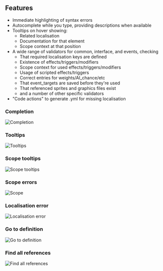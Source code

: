 ## Features

* Immediate highlighting of syntax errors
* Autocomplete while you type, providing descriptions when available
* Tooltips on hover showing:
  * Related localisation
  * Documentation for that element
  * Scope context at that position
* A wide range of validators for common, interface, and events, checking
  * That required localisation keys are defined
  * Existence of effects/triggers/modifiers
  * Scope context for used effects/triggers/modifiers
  * Usage of scripted effects/triggers
  * Correct entries for weights/AI_chance/etc
  * That event\_targets are saved before they're used
  * That referenced sprites and graphics files exist
  * and a number of other specific validators
* "Code actions" to generate .yml for missing localisation

### Completion

![Completion](./gifs/completion.gif)

### Tooltips

![Tooltips](./gifs/tooltips.gif)

### Scope tooltips

![Scope tooltips](./gifs/scopetooltip.gif)

### Scope errors

![Scope ](./gifs/scopeerror.gif)

### Localisation error

![Localisation error](./gifs/localisationerror.gif)

### Go to definition

![Go to definition](./gifs/gotodef.gif)

### Find all references

![Find all references](./gifs/findallrefs.png)

